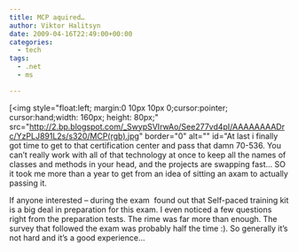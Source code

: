 ```yaml
---
title: MCP aquired…
author: Viktor Halitsyn
date: 2009-04-16T22:49:00+00:00
categories:
  - tech
tags:
  - .net
  - ms

---
```

[<img style="float:left; margin:0 10px 10px 0;cursor:pointer; cursor:hand;width: 160px; height: 80px;" src="http://2.bp.blogspot.com/_SwypSVIrwAo/See277vd4pI/AAAAAAAADrc/YzPLJ891L2s/s320/MCP(rgb).jpg" border="0" alt="" id="At last i finally got time to get to that certification center and pass that damn 70-536. You can&#8217;t really work with all of that technology at once to keep all the names of classes and methods in your head, and the projects are swapping fast&#8230; SO it took me more than a year to get from an idea of sitting an axam to actually passing it.  

<div>
  If anyone interested &#8211; during the exam  found out that Self-paced training kit is a big deal in preparation for this exam. I even noticed a few questions right from the preparation tests. The rime was far more than enough. The survey that followed the exam was probably half the time :). So generally it&#8217;s not hard and it&#8217;s a good experience&#8230;
</div>

<div>
</div>

 [1]: http://2.bp.blogspot.com/_SwypSVIrwAo/See277vd4pI/AAAAAAAADrc/YzPLJ891L2s/s1600-h/MCP(rgb).jpg